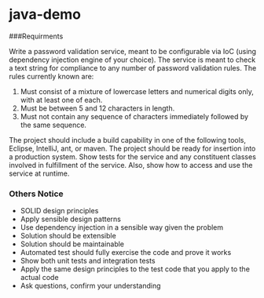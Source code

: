 # java-demo

###Requirments

Write a password validation service, meant to be configurable via IoC (using dependency
injection engine of your choice). The service is meant to check a text string for compliance
to any number of password validation rules. The rules currently known are:
 
1. Must consist of a mixture of lowercase letters and numerical digits only, with at least one
of each.
2. Must be between 5 and 12 characters in length.
3. Must not contain any sequence of characters immediately followed by the same sequence.
 

The project should include a build capability in one of the following
tools, Eclipse, IntelliJ, ant, or maven. The project should be ready for insertion into a
production system. Show tests for the service and any constituent classes involved in
fulfillment of the service. Also, show how to access and use the service at runtime.

### Others Notice

* SOLID design principles
* Apply sensible design patterns
* Use dependency injection in a sensible way given the problem
* Solution should be extensible
* Solution should be maintainable
* Automated test should fully exercise the code and prove it works
* Show both unit tests and integration tests
* Apply the same design principles to the test code that you apply to the actual code
* Ask questions, confirm your understanding